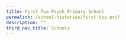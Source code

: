 ```yaml
---
title: First Toa Payoh Primary School
permalink: /school-histories/first-tpy-pri/
description: ""
third_nav_title: Schools
---
```


